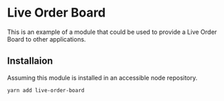 # Live Order Board
This is an example of a module that could be used to provide a Live Order Board to other applications.

## Installaion
Assuming this module is installed in an accessible node repository.

    yarn add live-order-board


